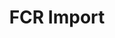 ---
title: "FCR Import"
url: /ciudad-guayana-puerto-ordaz/fcr-import/
shop: piezas de automóviles
---